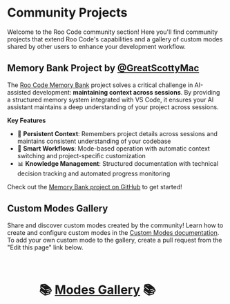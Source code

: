 # Community Projects

Welcome to the Roo Code community section! Here you'll find community projects that extend Roo Code's capabilities and a gallery of custom modes shared by other users to enhance your development workflow.

## Memory Bank Project by [@GreatScottyMac](https://github.com/GreatScottyMac)

The [Roo Code Memory Bank](https://github.com/GreatScottyMac/roo-code-memory-bank) project solves a critical challenge in AI-assisted development: **maintaining context across sessions**. By providing a structured memory system integrated with VS Code, it ensures your AI assistant maintains a deep understanding of your project across sessions.

**Key Features**

- 🧠 **Persistent Context**: Remembers project details across sessions and maintains consistent understanding of your codebase
- 🔄 **Smart Workflows**: Mode-based operation with automatic context switching and project-specific customization
- 📊 **Knowledge Management**: Structured documentation with technical decision tracking and automated progress monitoring

Check out the [Memory Bank project on GitHub](https://github.com/GreatScottyMac/roo-code-memory-bank) to get started!

## Custom Modes Gallery

Share and discover custom modes created by the community! Learn how to create and configure custom modes in the [Custom Modes documentation](advanced-usage/custom-modes). To add your own custom mode to the gallery, create a pull request from the "Edit this page" link below.

&nbsp;
# &nbsp; &nbsp; &nbsp; &nbsp; <code>          </code> 📚  [Modes Gallery](modes.md)  📚 <code>          </code>
